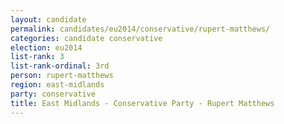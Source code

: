 ```yaml
---
layout: candidate
permalink: candidates/eu2014/conservative/rupert-matthews/
categories: candidate conservative
election: eu2014
list-rank: 3
list-rank-ordinal: 3rd
person: rupert-matthews
region: east-midlands
party: conservative
title: East Midlands - Conservative Party - Rupert Matthews
---
```

